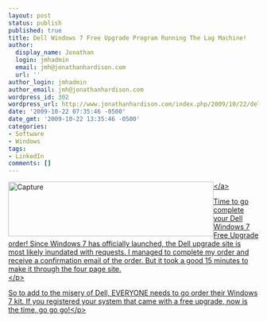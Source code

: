 ```yaml
---
layout: post
status: publish
published: true
title: Dell Windows 7 Free Upgrade Program Running The Lag Machine!
author:
  display_name: Jonathan
  login: jmhadmin
  email: jmh@jonathanhardison.com
  url: ''
author_login: jmhadmin
author_email: jmh@jonathanhardison.com
wordpress_id: 302
wordpress_url: http://www.jonathanhardison.com/index.php/2009/10/22/dell-windows-7-free-upgrade-program-running-the-lag-machine/
date: '2009-10-22 07:35:46 -0500'
date_gmt: '2009-10-22 13:35:46 -0500'
categories:
- Software
- Windows
tags:
- LinkedIn
comments: []
---
```

<p><a href="http:&#47;&#47;www.jonathanhardison.com&#47;wp-content&#47;uploads&#47;2009&#47;10&#47;Capture.png"><img style="border-bottom: 0px; border-left: 0px; display: inline; margin-left: 0px; border-top: 0px; margin-right: 0px; border-right: 0px" title="Capture" border="0" alt="Capture" align="left" src="http:&#47;&#47;www.jonathanhardison.com&#47;wp-content&#47;uploads&#47;2009&#47;10&#47;Capture_thumb.png" width="413" height="110" &#47;><&#47;a>
<p>Time to go complete your Dell Windows 7 Free Upgrade order! Since Windows 7 has officially launched, the Dell upgrade site is most likely inundated with requests. I managed to complete my order and receive a confirmation email of the order. But it took a good 15 minutes to make it through the four page site.   <br &#47;><&#47;p>
<p>So to add to the misery of Dell, EVERYONE needs to go order their Windows 7 kit. If you registered your system that came with a free upgrade, now is the time, go go go!<&#47;p></p>
